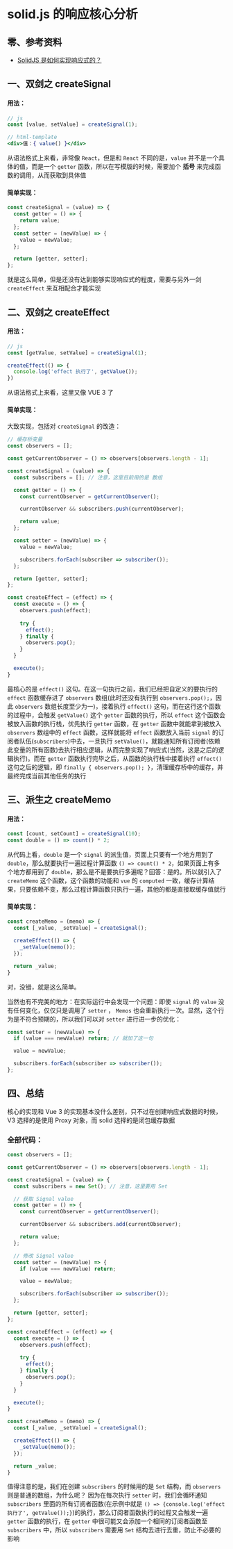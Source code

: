 # solid.js 的响应核心分析

## 零、参考资料
* [SolidJS 是如何实现响应式的？](https://juejin.cn/post/7206667711077761085)

## 一、双剑之 createSignal
#### 用法：
```jsx
// js
const [value, setValue] = createSignal(1);

// html-template
<div>值：{ value() }</div>
```

从语法格式上来看，非常像 ```React```，但是和 ```React``` 不同的是，```value``` 并不是一个具体的值，而是一个 ```getter``` 函数，所以在写模版的时候，需要加个 **括号** 来完成函数的调用，从而获取到具体值

#### 简单实现：
```js
const createSignal = (value) => {
  const getter = () => {
    return value;
  };
  const setter = (newValue) => {
    value = newValue;
  };

  return [getter, setter];
};
```

就是这么简单，但是还没有达到能够实现响应式的程度，需要与另外一剑 ```createEffect``` 来互相配合才能实现

## 二、双剑之 createEffect
#### 用法：
```jsx
// js
const [getValue, setValue] = createSignal(1);

createEffect(() => {
  console.log('effect 执行了', getValue());
})
```
从语法格式上来看，这里又像 VUE 3 了

#### 简单实现：
大致实现，包括对 ```createSignal``` 的改造：

```js
// 缓存桥变量
const observers = [];

const getCurrentObserver = () => observers[observers.length - 1];

const createSignal = (value) => {
  const subscribers = []; // 注意，这里目前用的是 数组

  const getter = () => {
    const currentObserver = getCurrentObserver();

    currentObserver && subscribers.push(currentObserver);

    return value;
  };

  const setter = (newValue) => {
    value = newValue;

    subscribers.forEach(subscriber => subscriber());
  };

  return [getter, setter];
};

const createEffect = (effect) => {
  const execute = () => {
    observers.push(effect);
  
    try {
      effect();
    } finally {
      observers.pop();
    }
  }

  execute();
}
```
最核心的是 ```effect()``` 这句。在这一句执行之前，我们已经把自定义的要执行的 ```effect``` 函数缓存进了 ```observers``` 数组(此时还没有执行到 ```observers.pop();```，因此 ```observers``` 数组长度至少为一)，接着执行 ```effect()``` 这句，而在这行这个函数的过程中，会触发 ```getValue()``` 这个 ```getter``` 函数的执行，所以 ```effect``` 这个函数会被放入函数的执行栈，优先执行 ```getter``` 函数，在 ```getter``` 函数中就能拿到被放入 ```observers``` 数组中的 ```effect``` 函数，这样就能将 ```effect``` 函数放入当前 ```signal``` 的订阅者队伍(```subscribers```)中去，一旦执行 ```setValue()```，就能通知所有订阅者(依赖此变量的所有函数)去执行相应逻辑，从而完整实现了响应式(当然，这是之后的逻辑执行)。而在 ```getter``` 函数执行完毕之后，从函数的执行栈中接着执行 ```effect()``` 这句之后的逻辑，即 ```finally { observers.pop(); }```，清理缓存桥中的缓存，并最终完成当前其他任务的执行

## 三、派生之 createMemo
#### 用法：
```jsx
const [count, setCount] = createSignal(10);
const double = () => count() * 2;
```
从代码上看，```double``` 是一个 ```signal``` 的派生值，页面上只要有一个地方用到了 ```double```，那么就要执行一遍过程计算函数 ```() => count() * 2```，如果页面上有多个地方都用到了 ```double```，那么是不是要执行多遍呢？回答：是的。所以就引入了 ```createMemo``` 
这个函数，这个函数的功能和 ```vue``` 的 ```computed``` 一致，缓存计算结果，只要依赖不变，那么过程计算函数只执行一遍，其他的都是直接取缓存值就行

#### 简单实现：
```js
const createMemo = (memo) => {
  const [_value, _setValue] = createSignal();

  createEffect(() => {
    _setValue(memo());
  });

  return _value;
}
```
对，没错，就是这么简单。  

当然也有不完美的地方：在实际运行中会发现一个问题：即使 ```signal``` 的 ```value``` 没有任何变化，仅仅只是调用了 ```setter``` ， ```Memos``` 也会重新执行一次。显然，这个行为是不符合预期的，所以我们可以对 ```setter``` 进行进一步的优化：
```js
const setter = (newValue) => {
  if (value === newValue) return; // 就加了这一句

  value = newValue;

  subscribers.forEach(subscriber => subscriber());
};
```

## 四、总结
核心的实现和 Vue 3 的实现基本没什么差别，只不过在创建响应式数据的时候，V3 选择的是使用 Proxy 对象，而 solid 选择的是闭包缓存数据

### 全部代码：
```js
const observers = [];

const getCurrentObserver = () => observers[observers.length - 1];

const createSignal = (value) => {
  const subscribers = new Set(); // 注意，这里要用 Set

  // 获取 Signal value
  const getter = () => {
    const currentObserver = getCurrentObserver();

    currentObserver && subscribers.add(currentObserver);

    return value;
  };

  // 修改 Signal value
  const setter = (newValue) => {
    if (value === newValue) return;

    value = newValue;

    subscribers.forEach(subscriber => subscriber());
  };

  return [getter, setter];
};

const createEffect = (effect) => {
  const execute = () => {
    observers.push(effect);
  
    try {
      effect();
    } finally {
      observers.pop();
    }
  }

  execute();
}

const createMemo = (memo) => {
  const [_value, _setValue] = createSignal();

  createEffect(() => {
    _setValue(memo());
  });

  return _value;
}
```

值得注意的是，我们在创建 ```subscribers``` 的时候用的是 ```Set``` 结构，而 ```observers``` 则是普通的数组，为什么呢？
因为在每次执行 ```setter``` 时，我们会循环通知 ```subscribers``` 里面的所有订阅者函数(在示例中就是 ```() => {console.log('effect 执行了', getValue());}```)的执行，那么订阅者函数执行的过程又会触发一遍 ```getter``` 函数的执行，在 ```getter``` 中很可能又会添加一个相同的订阅者函数至 ```subscribers``` 中，所以 ```subscribers``` 需要用 ```Set``` 结构去进行去重，防止不必要的影响
